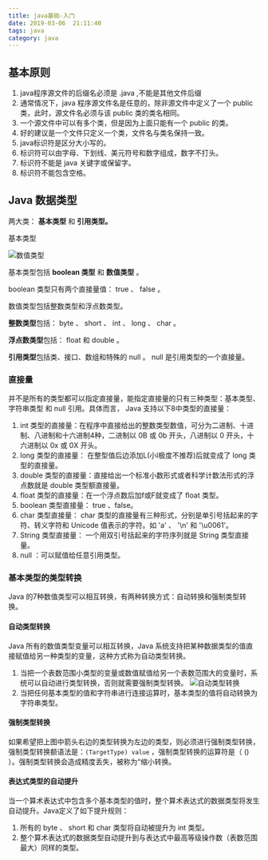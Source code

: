 ```yaml
---
title: java基础-入门
date: 2019-03-06  21:11:40
tags: java
category: java
---
```

## 基本原则
1. java程序源文件的后缀名必须是 .java ,不能是其他文件后缀
2. 通常情况下，java 程序源文件名是任意的，除非源文件中定义了一个 public 类，此时，源文件名必须与该 public 类的类名相同。
3. 一个源文件中可以有多个类，但是因为上面只能有一个 public 的类。
4. 好的建议是一个文件只定义一个类，文件名与类名保持一致。
5. java标识符是区分大小写的。
6. 标识符可以由字母、下划线、美元符号和数字组成，数字不打头。
7. 标识符不能是 java 关键字或保留字。
8. 标识符不能包含空格。

## Java 数据类型
两大类： **基本类型** 和 **引用类型。**

基本类型

![数值类型](/pics/java_numberic_data.png)

基本类型包括 **boolean 类型** 和 **数值类型** 。

boolean 类型只有两个直接量值： true 、 false 。

数值类型包括整数类型和浮点数类型。

**整数类型**包括： byte 、 short 、 int 、 long 、 char 。

**浮点数类型**包括： float 和 double 。

**引用类型**包括类、接口、数组和特殊的 null 。 null 是引用类型的一个直接量。

### 直接量
并不是所有的类型都可以指定直接量，能指定直接量的只有三种类型：基本类型、字符串类型 和 null 引用。具体而言， Java 支持以下8中类型的直接量：
1. int 类型的直接量：在程序中直接给出的整数类型数值，可分为二进制、十进制、八进制和十六进制4种，二进制以 0B 或 0b 开头，八进制以 0 开头，十六进制以 0x 或 0X 开头。
2. long 类型的直接量： 在整型值后边添加L(小l极度不推荐)后就变成了 long 类型的直接量。
3. double 类型的直接量：直接给出一个标准小数形式或者科学计数法形式的浮点数就是 double 类型额直接量。
4. float 类型的直接量：在一个浮点数后加f或F就变成了 float 类型。
5. boolean 类型直接量： true 、false。
6. char 类型直接量： char 类型的直接量有三种形式，分别是单引号括起来的字符、转义字符和 Unicode 值表示的字符。如 'a' 、 '\n' 和 '\u0061'。
7. String 类型直接量： 一个用双引号括起来的字符序列就是 String 类型直接量。
8. null ：可以赋值给任意引用类型。

### 基本类型的类型转换
Java 的7种数值类型可以相互转换，有两种转换方式：自动转换和强制类型转换。

#### 自动类型转换
Java 所有的数值类型变量可以相互转换，Java 系统支持把某种数据类型的值直接赋值给另一种类型的变量，这种方式称为自动类型转换。
1. 当把一个表数范围小类型的变量或数值赋值给另一个表数范围大的变量时，系统可以自动进行类型转换，否则就需要强制类型转换。
![自动类型转换](/pics/auto-change.jpg)
2. 当把任何基本类型的值和字符串进行连接运算时，基本类型的值将自动转换为字符串类型。

#### 强制类型转换
如果希望把上图中箭头右边的类型转换为左边的类型，则必须进行强制类型转换，强制类型转换额语法是：`(TargetType) value` ，强制类型转换的运算符是（ () ）。强制类型转换会造成精度丢失，被称为“缩小转换。

#### 表达式类型的自动提升
当一个算术表达式中包含多个基本类型的值时，整个算术表达式的数据类型将发生自动提升。Java定义了如下提升规则：
1. 所有的 byte 、 short 和 char 类型将自动被提升为 int 类型。
2. 整个算术表达式的数据类型自动提升到与表达式中最高等级操作数（表数范围最大）同样的类型。